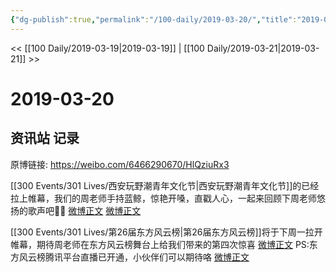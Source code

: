 ```yaml
---
{"dg-publish":true,"permalink":"/100-daily/2019-03-20/","title":"2019-03-20"}
---
```



<< [[100 Daily/2019-03-19\|2019-03-19]] | [[100 Daily/2019-03-21\|2019-03-21]] >>

# 2019-03-20

## 资讯站 记录

原博链接: https://weibo.com/6466290670/HlQziuRx3

[[300 Events/301 Lives/西安玩野潮青年文化节\|西安玩野潮青年文化节]]的已经拉上帷幕，我们的周老师手持蓝鲸，惊艳开嗓，直戳人心，一起来回顾下周老师悠扬的歌声吧🎵🎵
[微博正文](https://m.weibo.cn/5516625428/4352038945069543)
[微博正文](https://m.weibo.cn/5516625428/4351693925439402)

[[300 Events/301 Lives/第26届东方风云榜\|第26届东方风云榜]]将于下周一拉开帷幕，期待周老师在东方风云榜舞台上给我们带来的第四次惊喜
[微博正文](https://m.weibo.cn/6466290670/4352027528022055)
PS:东方风云榜腾讯平台直播已开通，小伙伴们可以期待咯
[微博正文](https://m.weibo.cn/6466290670/4351907130498317)
